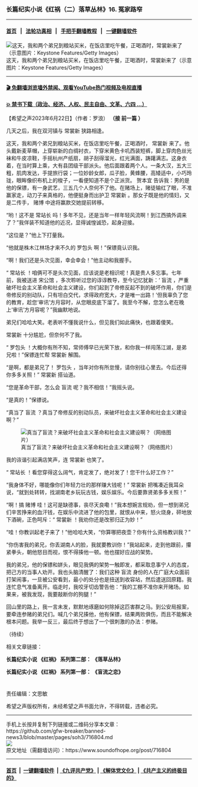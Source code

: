 ### 长篇纪实小说《红祸（二）落草丛林》16. 冤家路窄
------------------------

#### [首页](https://github.com/gfw-breaker/banned-news3/blob/master/README.md) &nbsp;&nbsp;|&nbsp;&nbsp; [法轮功真相](https://github.com/begood0513/basic/blob/master/README.md)  &nbsp;&nbsp;|&nbsp;&nbsp; [手把手翻墙教程](https://github.com/gfw-breaker/guides/wiki)  &nbsp;&nbsp;|&nbsp;&nbsp; [一键翻墙软件](https://github.com/gfw-breaker/nogfw/blob/master/README.md)  



<div><img alt="这天，我和两个弟兄到粮站买米，在饭店里吃午餐，正喝酒时，常裳新来了（示意图片：Keystone Features/Getty Images）" src="https://img.soundofhope.org/2023-06/gettyimages-3324653-594x594-1687017062528-1687479271021.jpg"/>
<br/><figcaption class="caption">
 这天，我和两个弟兄到粮站买米，在饭店里吃午餐，正喝酒时，常裳新来了（示意图片：Keystone Features/Getty Images）
</figcaption></div><hr/>

#### [ 🎬  免翻墙浏览墙外禁闻、观看YouTube热门视频及电视直播](https://github.com/gfw-breaker/HelloWorld)

#### [ 💥  禁书下载（政治、经济、人权、民主自由、文革、六四 ...）](https://github.com/gfw-breaker/books/blob/master/README.md)

<div><div class="Content__Wrapper sc-1bvya0-0 elmmKw article_body" data-checkusr="" itemprop="articleBody">
 <div id="post_place_1">
 </div>
 <p class="meta-top">
  <span class="meta">
   【希望之声2023年6月22日】（作者：罗浪）
  </span>
  <strong>
   （接
   <ok href="https://www.soundofhope.org/post/716801?lang=b5">
    前一篇
   </ok>
   ）
  </strong>
 </p>
 <p>
  几天之后，我在双河镇与
  <ok href="/term/881681">
   常裳新
  </ok>
  狭路相逢。
 </p>
 <p>
  这天，我和两个弟兄到粮站买米，在饭店里吃午餐，正喝酒时，
  <ok href="/term/881681">
   常裳新
  </ok>
  来了。他头戴新麦草帽，上穿崭新的白绸衬衣，下穿米黄色卡叽西装短裤，脚上穿肉色丝光袜和牛皮凉鞋，手摇杭州产纸扇，胡子刮得溜光，红光满面，踌躇满志。这身衣着，在当时算上乘，大有县团级干部派头。他后面跟着两个人。一条大汉，五大三粗，肌肉发达，手提旅行袋；一位妙龄女郎，瓜子脸，黄蜂腰，高矮适中，小巧玲珑，眼眸像织布机上的梭子，一看便知道不是个正派货。
  <ok href="/term/864227">
   贺本宜
  </ok>
  告诉我：男的是他的保镖，有一身武艺，三五几个人奈何不了他。在赌场上，赌徒输红了眼，不准赢家走，动刀子来真格的，他便挺身而出护卫
  <ok href="/term/881681">
   常裳新
  </ok>
  。那女子既是他的情妇，又是二传手，
  <ok href="/term/19044">
   赌博
  </ok>
  中途将赢款交她提前转移。
 </p>
 <p>
  “哟！这不是
  <ok href="/term/881990">
   常站长
  </ok>
  吗！多年不见，还是当年一样年轻风流啊！到江西搞外调来了？”我佯装不知道他的近况，显得诚惶诚恐，起身迎接。
 </p>
 <p>
  “这位是？”他上下打量我。
 </p>
 <p>
  “他就是株木江林场才来不久的
  <ok href="/term/881996">
   罗包头
  </ok>
  啊！”保镖竟认识我。
 </p>
 <p>
  “啊！我们还是头次见面，幸会幸会！”他主动和我握手。
 </p>
 <p>
  “
  <ok href="/term/881990">
   常站长
  </ok>
  ！咱俩可不是头次见面，应该说是老相识呢！真是贵人多忘事。七年前，我被送进
  <ok href="/term/881993">
   宋公馆
  </ok>
  ，多次聆听过您的谆谆教导，至今记忆犹新：‘
  <ok href="/term/698563">
   盲流
  </ok>
  ，严重破坏社会主义革命和社会主义建设，你们起到了帝修反起不到的破坏作用，你们是帝修反的别动队，只有坦白交代，求得政府宽大，才是唯一出路！’但我辜负了您的教育，趁您‘审讯’方月容时，从您眼皮底下溜了。我至今不解，您怎么老在晚上‘审讯’方月容呢？”我幽默地说。
 </p>
 <p>
  弟兄们哈哈大笑。老表听不懂我说什么，但见我们如此痛快，也跟着傻笑。
 </p>
 <p>
  <ok href="/term/881681">
   常裳新
  </ok>
  十分尴尬，但奈何不了我。
 </p>
 <p>
  “
  <ok href="/term/881996">
   罗包头
  </ok>
  ！大概你有所不知，常师傅早已光荣下放，和你我一样闯荡江湖，是弟兄啦！”保镖连忙帮
  <ok href="/term/881681">
   常裳新
  </ok>
  解围。
 </p>
 <p>
  “是啊，都是弟兄了！
  <ok href="/term/881996">
   罗包头
  </ok>
  ，当年对你有所怠慢，请你别往心里去。今后还得你多多关照！”
  <ok href="/term/881681">
   常裳新
  </ok>
  搭讪道。
 </p>
 <p>
  “您是革命干部，怎么会
  <ok href="/term/698563">
   盲流
  </ok>
  呢？我不相信！”我摇头说。
 </p>
 <p>
  “是真的！”保镖说。
 </p>
 <p>
  “真当了
  <ok href="/term/698563">
   盲流
  </ok>
  ？真当了帝修反的别动队员，来破坏社会主义革命和社会主义建设啊？”
 </p>
 <figure class="OImage__StyledFigure-sc-1lfley0-0 jWYblU">
  <img alt=" 真当了盲流？来破坏社会主义革命和社会主义建设啊？（网络图片）" src="https://img.soundofhope.org/2023-06/20210518vgri7-1687143073770.jpg"/>
  <br/><figcaption>
   真当了盲流？来破坏社会主义革命和社会主义建设啊？（网络图片）
  </figcaption>
 </figure>
 <p>
  我的诙谐引起满店笑声，连
  <ok href="/term/881681">
   常裳新
  </ok>
  也笑了。
 </p>
 <p>
  “
  <ok href="/term/881990">
   常站长
  </ok>
  ！看您穿得这么阔气，肯定发了，绝对发了！您干什么好工作？”
 </p>
 <p>
  “我身体不好，哪能像你们年轻力壮的那样赚大钱呢！”
  <ok href="/term/881681">
   常裳新
  </ok>
  把嘴凑近我耳朵说，“就到处转转，找湖南老乡玩玩古钱，娱乐娱乐。今后要靠贤弟多多关照！”
 </p>
 <p>
  “啊！搞
  <ok href="/term/19044">
   赌博
  </ok>
  哇！这可是缺德事，丧尽天良嘞！”我本想婉言规劝，但一想到弟兄们辛苦挣来的血汗钱，在娱乐中流进了他的包里，就恨从中来，怒火烧身，砰地放下酒碗，正色呵斥：“
  <ok href="/term/881681">
   常裳新
  </ok>
  ！我劝你还是改邪归正为妙！”
 </p>
 <p>
  “哇！你教训起老子来了！”他哈哈大笑，“你算哪把夜壶？你有什么资格教训我？”
 </p>
 <p>
  “你伤害我的弟兄，你丢湖南人的脸，我就要教训你！”我站起来，走到他跟前，攥紧拳头，朝他怒目而视，恨不得揍他一顿。他也摆好应战的架势。
 </p>
 <p>
  我的弟兄，他的保镖和姘头，眼见我俩的架势一触即发，都采取息事宁人的态度，把己方的当事人劝开。我也头脑清醒了：我们这种
  <ok href="/term/698563">
   盲流
  </ok>
  身份的人在广庭大众面前打架闹事，一旦被公安看到，最小的处分也是扭送到收容站，然后遣送回原籍。我连忙息气准备离开。临走时，我咬牙切齿警告他：“我的工棚不准你来开赌场。如果来，被我发现，我要敲断你的狗腿！”
 </p>
 <p>
  回山里的路上，我一言未发，默默地琢磨如何除掉这匹害群之马。到公安局报案，要牵连参赌的弟兄们。喊几个弟兄揍他，他有保镖，结果两败俱伤，而且不能解决根本问题。我举一反三，最后终于想出了一个很刺激的办法：参赌。
 </p>
 <p>
  （待续）
 </p>
 <p>
  相关文章链接：
 </p>
 <p>
  <strong>
   长篇纪实小说
   <ok href="https://www.soundofhope.org/term/118358?lang=b5">
    《红祸》
   </ok>
   系列第二部：
   <ok href="https://www.soundofhope.org/term/847760?lang=b5">
    《落草丛林》
   </ok>
  </strong>
 </p>
 <p>
  <strong>
   长篇纪实小说
   <ok href="https://www.soundofhope.org/term/118358?lang=b5">
    《红祸》
   </ok>
   系列第一部：
   <ok href="https://www.soundofhope.org/term/699499?lang=b5">
    《盲流之恋》
   </ok>
  </strong>
 </p>
 <h1>
 </h1>
 <p class="meta-btm">
  责任编辑：文思敏
 </p>
 <p class="meta-btm">
  希望之声版权所有，未经希望之声书面允许，不得转载，违者必究。
 </p>
</div>
</div>
<hr/>
手机上长按并复制下列链接或二维码分享本文章：<br/>
https://github.com/gfw-breaker/banned-news3/blob/master/pages/soh3/716804.md <br/>
<a href='https://github.com/gfw-breaker/banned-news3/blob/master/pages/soh3/716804.md'><img src='https://github.com/gfw-breaker/banned-news3/blob/master/pages/soh3/716804.md.png'/></a> <br/>
原文地址（需翻墙访问）：https://www.soundofhope.org/post/716804


------------------------
#### [首页](https://github.com/gfw-breaker/banned-news3/blob/master/README.md) &nbsp;|&nbsp; [一键翻墙软件](https://github.com/gfw-breaker/nogfw/blob/master/README.md) &nbsp;| [《九评共产党》](https://github.com/gfw-breaker/9ping.md/blob/master/README.md#九评之一评共产党是什么) | [《解体党文化》](https://github.com/gfw-breaker/jtdwh.md/blob/master/README.md) | [《共产主义的终极目的》](https://github.com/gfw-breaker/gczydzjmd.md/blob/master/README.md)


<img src='http://gfw-breaker.win/banned-news3/pages/soh3/716804.md' width='0px' height='0px'/>